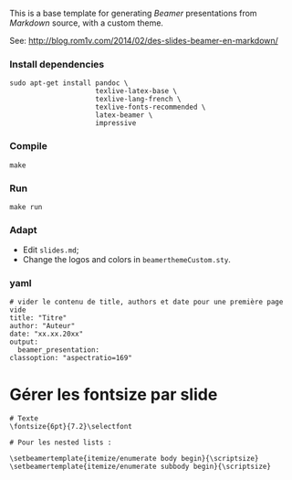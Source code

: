 This is a base template for generating *Beamer* presentations from *Markdown*
source, with a custom theme.

See: <http://blog.rom1v.com/2014/02/des-slides-beamer-en-markdown/>

### Install dependencies

    sudo apt-get install pandoc \
                         texlive-latex-base \
                         texlive-lang-french \
                         texlive-fonts-recommended \
                         latex-beamer \
                         impressive

### Compile

    make

### Run

    make run

### Adapt

 * Edit `slides.md`;
 * Change the logos and colors in `beamerthemeCustom.sty`.

### yaml

```
# vider le contenu de title, authors et date pour une première page vide
title: "Titre"
author: "Auteur"
date: "xx.xx.20xx"
output: 
  beamer_presentation:
classoption: "aspectratio=169"
```

# Gérer les fontsize par slide

```
# Texte
\fontsize{6pt}{7.2}\selectfont

# Pour les nested lists :

\setbeamertemplate{itemize/enumerate body begin}{\scriptsize}
\setbeamertemplate{itemize/enumerate subbody begin}{\scriptsize}
```
